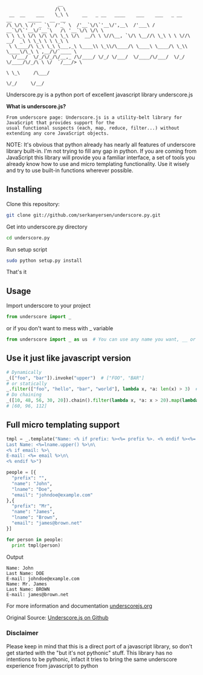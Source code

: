                        __
                      /\ \
     __  __    ___    \_\ \     __   _ __   ____    ___    ___   _ __    __      _____   __  __
    /\ \/\ \ /' _ `\  /'_` \  /'__`\/\`'__\/',__\  /'___\ / __`\/\`'__\/'__`\   /\ '__`\/\ \/\ \
    \ \ \_\ \/\ \/\ \/\ \_\ \/\  __/\ \ \//\__, `\/\ \__//\ \_\ \ \ \//\  __/  _\ \ \_\ \ \ \_\ \
     \ \____/\ \_\ \_\ \___,_\ \____\\ \_\\/\____/\ \____\ \____/\ \_\\ \____\/\_\ \ ,__/\/`____ \
      \/___/  \/_/\/_/\/__,_ /\/____/ \/_/ \/___/  \/____/\/___/  \/_/ \/____/\/_/\ \ \/  `/___/> \
                                                                                   \ \_\     /\___/
                                                                                    \/_/     \/__/

Underscore.py is a python port of excellent javascript library underscore.js

**What is underscore.js?**

    From underscore page: Underscore.js is a utility-belt library for JavaScript that provides support for the
    usual functional suspects (each, map, reduce, filter...) without extending any core JavaScript objects.

NOTE: It's obvious that python already has nearly all features of underscore library built-in. I'm not trying to fill any gap in python. If you are coming from JavaScript this library will provide you a familiar interface, a set of tools you already know how to use and micro templating functionality. Use it wisely and try to use built-in functions wherever possible.

## Installing
Clone this repository:
```bash
git clone git://github.com/serkanyersen/underscore.py.git
```
Get into underscore.py directory
```bash
cd underscore.py
```
Run setup script
```bash
sudo python setup.py install
```
That's it

## Usage
Import underscore to your project
```python
from underscore import _
```
or if you don't want to mess with _ variable
```python
from underscore import _ as us  # You can use any name you want, __ or u
```

## Use it just like javascript version
```python
# Dynamically
_(["foo", "bar"]).invoke("upper")  # ["FOO", "BAR"]
# or statically
_.filter(["foo", "hello", "bar", "world"], lambda x, *a: len(x) > 3)  # ["hello", "world"]
# Do chaining
_([10, 48, 56, 30, 20]).chain().filter(lambda x, *a: x > 20).map(lambda x, *a: x * 2).sortBy().value()
# [60, 96, 112]
```

## Full micro templating support
```python
tmpl = _.template("Name: <% if prefix: %><%= prefix %>. <% endif %><%= name %>\n\
Last Name: <%=lname.upper() %>\n\
<% if email: %>\
E-mail: <%= email %>\n\
<% endif %>")

people = [{
  "prefix": "",
  "name": "John",
  "lname": "Doe",
  "email": "johndoe@example.com"
},{
  "prefix": "Mr",
  "name": "James",
  "lname": "Brown",
  "email": "james@brown.net"
}]

for person in people:
  print tmpl(person)
```
Output

    Name: John
    Last Name: DOE
    E-mail: johndoe@example.com
    Name: Mr. James
    Last Name: BROWN
    E-mail: james@brown.net

For more information and documentation [underscorejs.org](http://underscorejs.org)

Original Source: [Underscore.js on Github](https://github.com/documentcloud/underscore)

### Disclaimer
Please keep in mind that this is a direct port of a javascript library, so don't get started with
the "but it's not pythonic" stuff. This library has no intentions to be pythonic, infact it tries to
bring the same underscore experience from javascript to python
